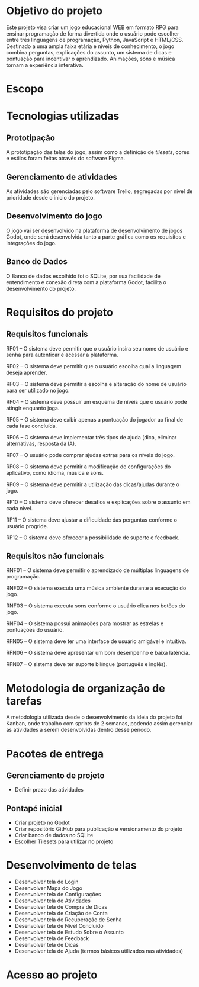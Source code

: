 # Objetivo do projeto
Este projeto visa criar um jogo educacional WEB em formato RPG para ensinar programação de forma divertida onde o usuário pode escolher entre três linguagens de programação, Python, JavaScript e HTML/CSS. Destinado a uma ampla faixa etária e níveis de conhecimento, o jogo combina perguntas, explicações do assunto, um sistema de dicas e pontuação para incentivar o aprendizado. Animações, sons e música tornam a experiência interativa.

# Escopo

# Tecnologias utilizadas
## Prototipação
A prototipação das telas do jogo, assim como a definição de *tilesets*, cores e estilos foram feitas através do software Figma.
## Gerenciamento de atividades
As atividades são gerenciadas pelo software Trello, segregadas por nível de prioridade desde o inicio do projeto.
## Desenvolvimento do jogo
O jogo vai ser desenvolvido na plataforma de desenvolvimento de jogos Godot, onde será desenvolvida tanto a parte gráfica como os requisitos e integrações do jogo.
## Banco de Dados
O Banco de dados escolhido foi o SQLite, por sua facilidade de entendimento e conexão direta com a plataforma Godot, facilita o desenvolvimento do projeto.

# Requisitos do projeto
## Requisitos funcionais
RF01 – O sistema deve permitir que o usuário insira seu nome de usuário e senha para autenticar e acessar a plataforma.

RF02 – O sistema deve permitir que o usuário escolha qual a linguagem deseja aprender.

RF03 – O sistema deve permitir a escolha e alteração do nome de usuário para ser utilizado no jogo.

RF04 – O sistema deve possuir um esquema de níveis que o usuário pode atingir enquanto joga.

RF05 – O sistema deve exibir apenas a pontuação do jogador ao final de cada fase concluída.

RF06 – O sistema deve implementar três tipos de ajuda (dica, eliminar alternativas, resposta da IA).

RF07 – O usuário pode comprar ajudas extras para os níveis do jogo.

RF08 – O sistema deve permitir a modificação de configurações do aplicativo, como idioma, música e sons.

RF09 – O sistema deve permitir a utilização das dicas/ajudas durante o jogo.

RF10 – O sistema deve oferecer desafios e explicações sobre o assunto em cada nível. 

RF11 – O sistema deve ajustar a dificuldade das perguntas conforme o usuário progride.

RF12 – O sistema deve oferecer a possibilidade de suporte e feedback.

## Requisitos não funcionais
RNF01 – O sistema deve permitir o aprendizado de múltiplas linguagens de programação.

RNF02 – O sistema executa uma música ambiente durante a execução do jogo.

RNF03 – O sistema executa sons conforme o usuário clica nos botões do jogo.

RNF04 – O sistema possui animações para mostrar as estrelas e pontuações do usuário.

RFN05 – O sistema deve ter uma interface de usuário amigável e intuitiva.

RFN06 – O sistema deve apresentar um bom desempenho e baixa latência.

RFN07 – O sistema deve ter suporte bilíngue (português e inglês).

# Metodologia de organização de tarefas
A metodologia utilizada desde o desenvolvimento da ideia do projeto foi Kanban, onde trabalho com sprints de 2 semanas, podendo assim gerenciar as atividades a serem desenvolvidas dentro desse período. 

# Pacotes de entrega
## Gerenciamento de projeto
- Definir prazo das atividades

## Pontapé inicial
- Criar projeto no Godot
- Criar repositório GitHub para publicação e versionamento do projeto
- Criar banco de dados no SQLite
- Escolher Tilesets para utilizar no projeto

# Desenvolvimento de telas
- Desenvolver tela de Login
- Desenvolver Mapa do Jogo
- Desenvolver tela de Configurações
- Desenvolver tela de Atividades
- Desenvolver tela de Compra de Dicas
- Desenvolver tela de Criação de Conta
- Desenvolver tela de Recuperação de Senha
- Desenvolver tela de Nível Concluído
- Desenvolver tela de Estudo Sobre o Assunto
- Desenvolver tela de Feedback
- Desenvolver tela de Dicas
- Desenvolver tela de Ajuda (termos básicos utilizados nas atividades)

# Acesso ao projeto
